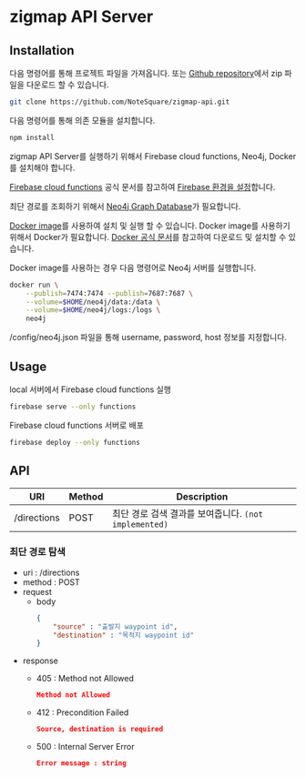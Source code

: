 # zigmap API Server

## Installation

다음 명령어를 통해 프로젝트 파일을 가져옵니다. 또는 [Github repository](https://github.com/NoteSquare/zigmap-api.git)에서 zip 파일을 다운로드 할 수 있습니다. 

```bash
git clone https://github.com/NoteSquare/zigmap-api.git
```

다음 명령어를 통해 의존 모듈을 설치합니다. 

```bash
npm install
```

zigmap API Server를 실행하기 위해서 Firebase cloud functions, Neo4j, Docker를 설치해야 합니다. 

[Firebase cloud functions](https://firebase.google.com/docs/functions/) 공식 문서를 참고하여 [Firebase 환경을 설정](https://firebase.google.com/docs/admin/setup?authuser=0)합니다. 

최단 경로를 조회하기 위해서 [Neo4j Graph Database](https://neo4j.com/)가 필요합니다. 

[Docker image](https://neo4j.com/developer/docker/)를 사용하여 설치 및 실행 할 수 있습니다. 
Docker image를 사용하기 위해서 Docker가 필요합니다. [Docker 공식 문서](https://www.docker.com/)를 참고하여 다운로드 및 설치할 수 있습니다. 

Docker image를 사용하는 경우 다음 명령어로 Neo4j 서버를 실행합니다. 

```bash
docker run \
    --publish=7474:7474 --publish=7687:7687 \
    --volume=$HOME/neo4j/data:/data \
    --volume=$HOME/neo4j/logs:/logs \
    neo4j
```

/config/neo4j.json 파일을 통해 username, password, host 정보를 지정합니다. 

## Usage

local 서버에서 Firebase cloud functions 실행

```bash
firebase serve --only functions
```

Firebase cloud functions 서버로 배포

```bash
firebase deploy --only functions
```

## API 

URI | Method | Description
--- | ------ | -----------
/directions | POST | 최단 경로 검색 결과를 보여줍니다. `(not implemented)`

### 최단 경로 탐색
- uri : /directions
- method : POST
- request
    - body
        ```json
        {
            "source" : "출발지 waypoint id",
            "destination" : "목적지 waypoint id"
        }
        ```
- response
    - 405 : Method not Allowed
        ```json
        Method not Allowed
        ```

    - 412 : Precondition Failed
        ```json
        Source, destination is required
        ```

    - 500 : Internal Server Error
        ```json
        Error message : string
        ```

